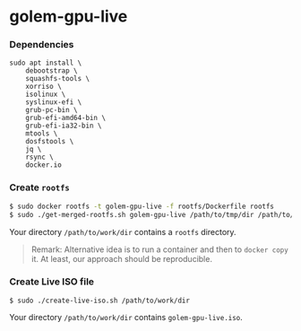 # golem-gpu-live

### Dependencies

```commandline
sudo apt install \
    debootstrap \
    squashfs-tools \
    xorriso \
    isolinux \
    syslinux-efi \
    grub-pc-bin \
    grub-efi-amd64-bin \
    grub-efi-ia32-bin \
    mtools \
    dosfstools \
    jq \
    rsync \
    docker.io
```

### Create `rootfs`

```bash
$ sudo docker rootfs -t golem-gpu-live -f rootfs/Dockerfile rootfs
$ sudo ./get-merged-rootfs.sh golem-gpu-live /path/to/tmp/dir /path/to/work/dir
```

Your directory `/path/to/work/dir` contains a `rootfs` directory.

> Remark: Alternative idea is to run a container and then to `docker copy` it.
> At least, our approach should be reproducible.

### Create Live ISO file

```
$ sudo ./create-live-iso.sh /path/to/work/dir
```

Your directory `/path/to/work/dir` contains `golem-gpu-live.iso`.
